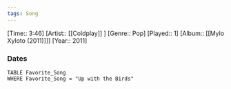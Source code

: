 ```yaml
---
tags: Song  
---
```

[Time:: 3:46]
[Artist:: [[Coldplay]] ]
[Genre:: Pop]
[Played:: 1]
[Album:: [[Mylo Xyloto (2011)]]]
[Year:: 2011]
### Dates
````dataview
TABLE Favorite_Song
WHERE Favorite_Song = "Up with the Birds"
````